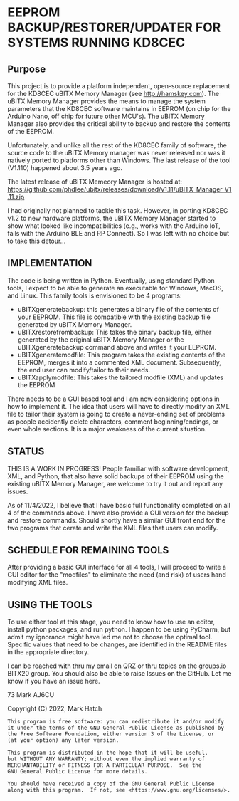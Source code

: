 # EEPROM BACKUP/RESTORER/UPDATER FOR SYSTEMS RUNNING KD8CEC

## Purpose
This project is to provide a platform independent, open-source replacement for the KD8CEC uBITX Memory Manager (see http://hamskey.com). The uBITX Memory Manager provides the means to manage the system parameters that the KD8CEC software maintains in EEPROM (on chip for the Arduino Nano, off chip for future other MCU's). The uBITX Memory Manager also provides the critical ability to backup and restore the contents of the EEPROM. 

Unfortunately, and unlike all the rest of the KD8CEC family of software, the source code to the uBITX Memory manager was never released nor was it natively ported to platforms other than Windows. The last release of the tool (V1.110) happened about 3.5 years ago. 

The latest release of uBITX Memeory Manager is hosted at:
https://github.com/phdlee/ubitx/releases/download/v1.11/uBITX_Manager_V1.11.zip

I had originally not planned to tackle this task. However, in porting KD8CEC v1.2 to new hardware platforms, the uBITX Memory Manager started to show what looked like incompatibilities (e.g., works with the Arduino IoT, fails with the Arduino BLE and RP Connect). So I was left with no choice but to take this detour...

## IMPLEMENTATION
The code is being written in Python. Eventually, using standard Python tools, I expect to be able to generate an executable for Windows, MacOS, and Linux. This family tools is envisioned to be 4 programs:

- uBITXgeneratebackup: this generates a binary file of the contents of your EEPROM. This file is compatible with the existing backup file generated by uBITX Memory Manager.
- uBITXrestorefrombackup: This takes the binary backup file, either generated by the original uBITX Memory Manager or the uBITXgeneratebackup command above and writes it your EEPROM.
- uBITXgeneratemodfile: This program takes the existing contents of the EEPROM, merges it into a commented XML document. Subsequently, the end user can modify/tailor to their needs.
- uBITXapplymodfile: This takes the tailored modfile (XML) and updates the EEPROM

There needs to be a GUI based tool and I am now considering options in how to implement it. The idea that users will have to directly modify an XML file to tailor their system is going to create a never-ending set of problems as people accidently delete characters, comment beginning/endings, or even whole sections. It is a major weakness of the current situation.

## STATUS
THIS IS A WORK IN PROGRESS! People familiar with software development, XML, and Python, that also have solid backups of their EEPROM using the existing uBITX Memory Manager, are welcome to try it out and report any issues.

As of 11/4/2022, I believe that I have basic full functionality completed on all 4 of the commands above. I have also provide a GUI version for the backup and restore commands. Should shortly have a similar GUI front end for the two programs that cerate and write the XML files that users can modify.


## SCHEDULE FOR REMAINING TOOLS
After providing a basic GUI interface for all 4 tools, I will proceed to write a GUI editor for the "modfiles" to eliminate the need (and risk) of users hand modifying XML files. 

## USING THE TOOLS
To use either tool at this stage, you need to know how to use an editor, install python packages, and run python. I happen to be using PyCharm, but admit my ignorance might have led me not to choose the optimal tool. Specific values that need to be changes, are identified in the README files in the appropriate directory.

I can be reached with thru my email on QRZ or thru topics on the groups.io BITX20 group. You should also be able to raise Issues on the GitHub. Let me know if you have an issue here.

73
Mark
AJ6CU  

Copyright (C) 2022,  Mark Hatch

    This program is free software: you can redistribute it and/or modify
    it under the terms of the GNU General Public License as published by
    the Free Software Foundation, either version 3 of the License, or
    (at your option) any later version.

    This program is distributed in the hope that it will be useful,
    but WITHOUT ANY WARRANTY; without even the implied warranty of
    MERCHANTABILITY or FITNESS FOR A PARTICULAR PURPOSE.  See the
    GNU General Public License for more details.

    You should have received a copy of the GNU General Public License
    along with this program.  If not, see <https://www.gnu.org/licenses/>.
